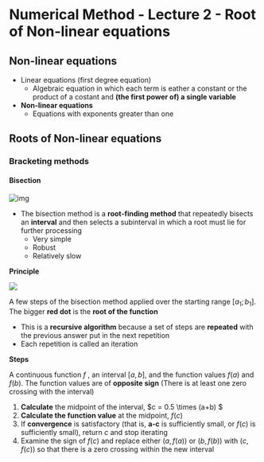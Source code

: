 # Numerical Method - Lecture 2 - Root of Non-linear equations

## Non-linear equations

- Linear equations (first degree equation)
  - Algebraic equation in which each term is eather a constant or the product of a costant and **(the first power of) a single variable**
- **Non-linear equations**
  - Equations with exponents greater than one



## Roots of Non-linear equations

### Bracketing methods

#### Bisection

![img](https://raw.githubusercontent.com/nghminh163/USTH-B2/main/Numerical%20Method/assets/non-linear-bisection-1.png?token=AFZLYSZIXNLDBI6MYYNTF7DBGOH5K)

- The bisection method is a **root-finding method** that repeatedly bisects an **interval** and then selects a subinterval in which a root must lie for further processing
  - Very simple
  - Robust
  - Relatively slow

**Principle**

![](https://raw.githubusercontent.com/nghminh163/USTH-B2/main/Numerical%20Method/assets/non-linear-bisection-2.png?token=AFZLYS6Y4AZ6HVN64ZNVIRDBGOING)

A few steps of the bisection method applied over the starting range $[a_1 ; b_1]$​. The bigger **red dot** is the **root of the function**

- This is a **recursive algorithm** because a set of steps are **repeated** with the previous answer put in the next repetition
- Each repetition is called an iteration

**Steps**

A continuous function $f$​ , an interval $[a,b]$, and the function values $f(a)$ and $f(b)$. The function values are of **opposite sign** (There is at least one zero crossing with the interval)

1. **Calculate** the midpoint of the interval, $c = 0.5 \times (a+b)  $ 
2. **Calculate the function value** at the midpoint, $f(c)$
3. If **convergence** is satisfactory (that is, **a-c** is sufficiently small, or $f(c)$ is sufficiently small), return $c$ and stop iterating
4. Examine the sign of $f(c)$ and replace either $(a,f(a))$ or $(b,f(b))$ with $(c,f(c))$ so that there is a zero crossing within the new interval

